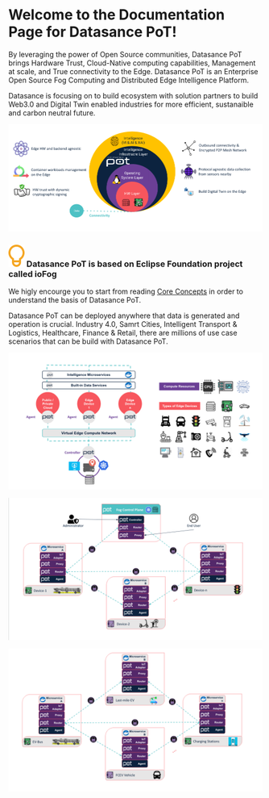 # Welcome to the Documentation Page for Datasance PoT!

By leveraging the power of Open Source communities, Datasance PoT brings Hardware Trust, Cloud-Native computing capabilities, Management at scale, and True connectivity to the Edge. Datasance PoT is an Enterprise Open Source Fog Computing and Distributed Edge Intelligence Platform. 

Datasance is focusing on to build ecosystem with solution partners to build Web3.0 and Digital Twin enabled industries for more efficient,  sustanaible and carbon neutral future.

![Introduction to Datasance PoT](./images/datasance_PoT.png)

<aside class="notifications tip">
  <h3><img src="/images/icos/ico-tip.svg" alt=""> Datasance PoT is based on Eclipse Foundation project called ioFog</h3>
  <p>We higly encourge you to start from reading <a href="#/./ioFog_3.0/getting-started/core-concepts">Core Concepts</a> in order to understand the basis of Datasance PoT.</p>
</aside>

Datasance PoT can be deployed anywhere that data is generated and operation is crucial. Industry 4.0, Samrt Cities, Intelligent Transport & Logistics, Healthcare, Finance & Retail, there are millions of use case scenarios that can be build with Datasance PoT. 

![Datasance PoT](./images/PoT3.png)

![Datasance PoT](./images/PoT1.png)

![Datasance PoT](./images/PoT2.png)

